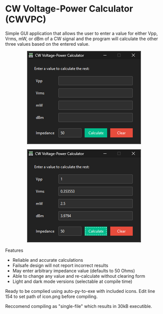 # CW Voltage-Power Calculator (CWVPC)
Simple GUI application that allows the user to enter a value for either Vpp, Vrms, mW, or dBm of a CW signal and the program will calculate the other three values based on the entered value.

<p align="center">
  <img width="364" height="296" src="https://github.com/DarkArtLabs/CW-Voltage-Power-Calculator/blob/main/Documentation/GUI1.png">
</p>

<p align="center">
  <img width="364" height="296" src="https://github.com/DarkArtLabs/CW-Voltage-Power-Calculator/blob/main/Documentation/GUI2.png">
</p>

Features
- Reliable and accurate calculations
- Failsafe design will not report incorrect results
- May enter arbitrary impedance value (defaults to 50 Ohms)
- Able to change any value and re-calculate without clearing form
- Light and dark mode versions (selectable at compile time)

Ready to be complied using auto-py-to-exe with included icons. Edit line 154 to set path of icon.png before compiling.

Reccomend compiling as "single-file" which results in 30kB executible.
